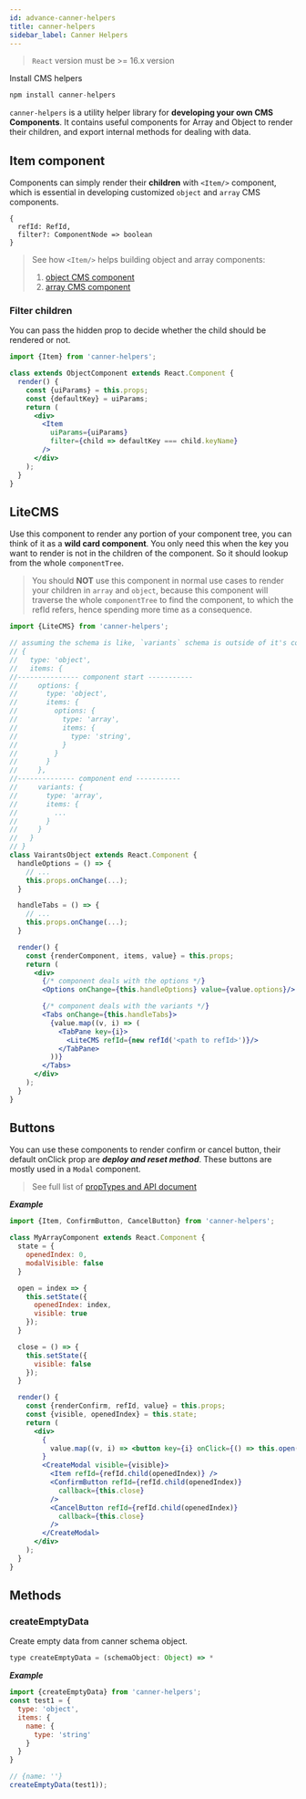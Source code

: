 ```yaml
---
id: advance-canner-helpers
title: canner-helpers
sidebar_label: Canner Helpers
---
```


> `React` version must be >= 16.x version

Install CMS helpers

```js
npm install canner-helpers
```

`canner-helpers` is a utility helper library for **developing your own CMS Components**. It contains useful components for Array and Object to render their children, and export internal methods for dealing with data.

## Item component

Components can simply render their **children** with `<Item/>` component, which is essential in developing customized `object` and `array` CMS components.

```
{
  refId: RefId,
  filter?: ComponentNode => boolean
}
```

> See how `<Item/>` helps building object and array components:
> 1. [object CMS component](advance-customized-component.md#object-type)
> 2. [array CMS component](advance-customized-component.md#array-type)


### Filter children

You can pass the hidden prop to decide whether the child should be rendered or not.

```jsx
import {Item} from 'canner-helpers';

class extends ObjectComponent extends React.Component {
  render() {
    const {uiParams} = this.props;
    const {defaultKey} = uiParams;
    return (
      <div>
        <Item
          uiParams={uiParams}
          filter={child => defaultKey === child.keyName}
        />
      </div>
    );
  }
}
```

## LiteCMS

Use this component to render any portion of your component tree, you can think of it as a **wild card component**.  You only need this when the key you want to render is not in the children of the component. So it should lookup from the whole `componentTree`.

> You should **NOT** use this component in normal use cases to render your children in `array` and `object`, because this component will traverse the whole `componentTree` to find the component, to which the refId refers, hence spending more time as a consequence.


```jsx
import {LiteCMS} from 'canner-helpers';

// assuming the schema is like, `variants` schema is outside of it's component's scope:
// {
//   type: 'object',
//   items: {
//--------------- component start -----------
//     options: {
//       type: 'object',
//       items: {
//         options: {
//           type: 'array',
//           items: {
//             type: 'string',
//           }
//         }
//       }
//     },
//-------------- component end -----------
//     variants: {
//       type: 'array',
//       items: {
//         ...
//       }
//     }
//   }
// }
class VairantsObject extends React.Component {
  handleOptions = () => {
    // ...
    this.props.onChange(...);
  }

  handleTabs = () => {
    // ...
    this.props.onChange(...);
  }

  render() {
    const {renderComponent, items, value} = this.props;
    return (
      <div>
        {/* component deals with the options */}
        <Options onChange={this.handleOptions} value={value.options}/>

        {/* component deals with the variants */}
        <Tabs onChange={this.handleTabs}>
          {value.map((v, i) => (
            <TabPane key={i}>
              <LiteCMS refId={new refId('<path to refId>')}/>
            </TabPane>
          ))}
        </Tabs>
      </div>
    );
  }
}
```

## Buttons

You can use these components to render confirm or cancel button, their default onClick prop are ***deploy and reset method***. These buttons are mostly used in a `Modal` component.

> See full list of [propTypes and API document](api-cms-helpers.md#buttons)

***Example***

```jsx
import {Item, ConfirmButton, CancelButton} from 'canner-helpers';

class MyArrayComponent extends React.Component {
  state = {
    openedIndex: 0,
    modalVisible: false
  }

  open = index => {
    this.setState({
      openedIndex: index,
      visible: true
    });
  }

  close = () => {
    this.setState({
      visible: false
    });
  }

  render() {
    const {renderConfirm, refId, value} = this.props;
    const {visible, openedIndex} = this.state;
    return (
      <div>
        {
          value.map((v, i) => <button key={i} onClick={() => this.open(i)}>EDIT</button>)
        }
        <CreateModal visible={visible}>
          <Item refId={refId.child(openedIndex)} />
          <ConfirmButton refId={refId.child(openedIndex)}
            callback={this.close}
          />
          <CancelButton refId={refId.child(openedIndex)}
            callback={this.close}
          />
        </CreateModal>
      </div>
    );
  }
}
```

## Methods

### createEmptyData

Create empty data from canner schema object.

```js
type createEmptyData = (schemaObject: Object) => *
```

***Example***

```js
import {createEmptyData} from 'canner-helpers';
const test1 = {
  type: 'object',
  items: {
    name: {
      type: 'string'
    }
  }
}

// {name: ''}
createEmptyData(test1));
```

